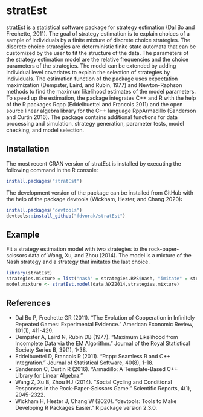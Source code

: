 
<!-- README.md is generated from README.Rmd. Please edit that file -->

# stratEst

stratEst is a statistical software package for strategy estimation (Dal
Bo and Frechette, 2011). The goal of strategy estimation is to explain
choices of a sample of individuals by a finite mixture of discrete
choice strategies. The discrete choice strategies are deterministic
finite state automata that can be customized by the user to fit the
structure of the data. The parameters of the strategy estimation model
are the relative frequencies and the choice parameters of the
strategies. The model can be extended by adding individual level
covariates to explain the selection of strategies by individuals. The
estimation function of the package uses expectation maximization
(Dempster, Laird, and Rubin, 1977) and Newton-Raphson methods to find
the maximum likelihood estimates of the model parameters. To speed up
the estimation, the package integrates C++ and R with the help of the R
packages Rcpp (Eddelbuettel and Francois 2011) and the open source
linear algebra library for the C++ language RppArmadillo (Sanderson and
Curtin 2016). The package contains additional functions for data
processing and simulation, strategy generation, parameter tests, model
checking, and model selection.

## Installation

The most recent CRAN version of stratEst is installed by executing the
following command in the R console:

``` r
install.packages("stratEst")
```

The development version of the package can be installed from GitHub with
the help of the package devtools (Wickham, Hester, and Chang 2020):

``` r
install.packages("devtools")
devtools::install_github("fdvorak/stratEst")
```

## Example

Fit a strategy estimation model with two strategies to the
rock-paper-scissors data of Wang, Xu, and Zhou (2014). The model is a
mixture of the Nash strategy and a strategy that imitates the last
choice.

``` r
library(stratEst)
strategies.mixture = list("nash" = strategies.RPS$nash, "imitate" = strategies.RPS$imitate)
model.mixture <- stratEst.model(data.WXZ2014,strategies.mixture)
```

## References

  - Dal Bo P, Frechette GR (2011). “The Evolution of Cooperation in
    Infinitely Repeated Games: Experimental Evidence.” American Economic
    Review, 101(1), 411-429.
  - Dempster A, Laird N, Rubin DB (1977). “Maximum Likelihood from
    Incomplete Data via the EM Algorithm.” Journal of the Royal
    Statistical Society Series B, 39(1), 1-38.
  - Eddelbuettel D, Francois R (2011). “Rcpp: Seamless R and C++
    Integration.” Journal of Statistical Software, 40(8), 1-18.
  - Sanderson C, Curtin R (2016). “Armadillo: A Template-Based C++
    Library for Linear Algebra.”
  - Wang Z, Xu B, Zhou HJ (2014). “Social Cycling and Conditional
    Responses in the Rock-Paper-Scissors Game.” Scientific Reports,
    4(1), 2045-2322.
  - Wickham H, Hester J, Chang W (2020). “devtools: Tools to Make
    Developing R Packages Easier.” R package version 2.3.0.
